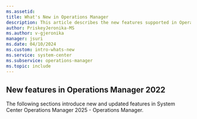 ```yaml
---
ms.assetid:
title: What's New in Operations Manager
description: This article describes the new features supported in Operations Manager 2025.
author: PriskeyJeronika-MS
ms.author: v-gjeronika
manager: jsuri
ms.date: 04/10/2024
ms.custom: intro-whats-new
ms.service: system-center
ms.subservice: operations-manager
ms.topic: include
---
```


## New features in Operations Manager 2022

The following sections introduce new and updated features in System Center Operations Manager 2025 - Operations Manager.

